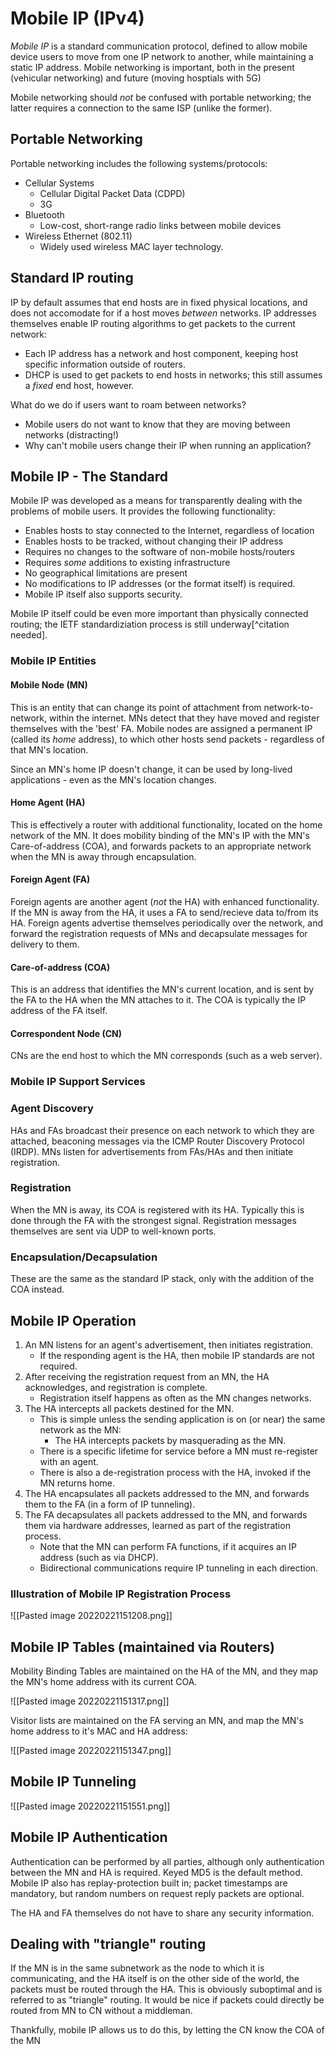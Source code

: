 # Mobile IP (IPv4)

*Mobile IP* is a standard communication protocol, defined to allow mobile device users to move from one IP network to another, while maintaining a static IP address. Mobile networking is important, both in the present (vehicular networking) and future (moving hosptials with 5G)

Mobile networking should *not* be confused with portable networking; the latter requires a connection to the same ISP (unlike the former).

## Portable Networking

Portable networking includes the following systems/protocols:
- Cellular Systems
	- Cellular Digital Packet Data (CDPD)
	- 3G
- Bluetooth
	- Low-cost, short-range radio links between mobile devices
- Wireless Ethernet (802.11)
	- Widely used wireless MAC layer technology.

## Standard IP routing

IP by default assumes that end hosts are in fixed physical locations, and does not accomodate for if a host moves *between* networks. IP addresses themselves enable IP routing algorithms to get packets to the current network:
- Each IP address has a network and host component, keeping host specific information outside of routers.
- DHCP is used to get packets to end hosts in networks; this still assumes a *fixed* end host, however.

What do we do if users want to roam between networks?
- Mobile users do not want to know that they are moving between networks (distracting!)
- Why can't mobile users change their IP when running an application?

## Mobile IP - The Standard

Mobile IP was developed as a means for transparently dealing with the problems of mobile users. It provides the following functionality:
- Enables hosts to stay connected to the Internet, regardless of location
- Enables hosts to be tracked, without changing their IP address
- Requires no changes to the software of non-mobile hosts/routers
- Requires *some* additions to existing infrastructure
- No geographical limitations are present
- No modifications to IP addresses (or the format itself) is required.
- Mobile IP itself also supports security.

Mobile IP itself could be even more important than physically connected routing; the IETF standardiziation process is still underway[^citation needed].

### Mobile IP Entities 

#### Mobile Node (MN)

This is an entity that can change its point of attachment from network-to-network, within the internet. MNs detect that they have moved and register themselves with the 'best' FA. Mobile nodes are assigned a permanent IP (called its *home* address), to which other hosts send packets - regardless of that MN's location.

Since an MN's home IP doesn't change, it can be used by long-lived applications - even as the MN's location changes.

#### Home Agent (HA)

This is effectively a router with additional functionality, located on the home network of the MN. It does mobility binding of the MN's IP with the MN's Care-of-address (COA), and forwards packets to an appropriate network when the MN is away through encapsulation.

#### Foreign Agent (FA)

Foreign agents are another agent (*not* the HA) with enhanced functionality. If the MN is away from the HA, it uses a FA to send/recieve data to/from its HA. Foreign agents advertise themselves periodically over the network, and forward the registration requests of MNs and decapsulate messages for delivery to them.

#### Care-of-address (COA)

This is an address that identifies the MN's current location, and is sent by the FA to the HA when the MN attaches to it. The COA is typically the IP address of the FA itself.

#### Correspondent Node (CN)

CNs are the end host to which the MN corresponds (such as a web server).

### Mobile IP Support Services

### Agent Discovery

HAs and FAs broadcast their presence on each network to which they are attached, beaconing messages via the ICMP Router Discovery Protocol (IRDP). MNs listen for advertisements from FAs/HAs and then initiate registration.

### Registration

When the MN is away, its COA is registered with its HA. Typically this is done through the FA with the strongest signal. Registration messages themselves are sent via UDP to well-known ports.

### Encapsulation/Decapsulation

These are the same as the standard IP stack, only with the addition of the COA instead.

## Mobile IP Operation

1) An MN listens for an agent's advertisement, then initiates registration.
	- If the responding agent is the HA, then mobile IP standards are not required.
2) After receiving the registration request from an MN, the HA acknowledges, and registration is complete.
	- Registration itself happens as often as the MN changes networks.
3) The HA intercepts all packets destined for the MN.
	- This is simple unless the sending application is on (or near) the same network as the MN:
		- The HA intercepts packets by masquerading as the MN.
	- There is a specific lifetime for service before a MN must re-register with an agent.
	- There is also a de-registration process with the HA, invoked if the MN returns home.
4) The HA encapsulates all packets addressed to the MN, and forwards them to the FA (in a form of IP tunneling).
5) The FA decapsulates all packets addressed to the MN, and forwards them via hardware addresses, learned as part of the registration process. 
	- Note that the MN can perform FA functions, if it acquires an IP address (such as via DHCP).
	- Bidirectional communications require IP tunneling in each direction.

### Illustration of Mobile IP Registration Process

![[Pasted image 20220221151208.png]]

## Mobile IP Tables (maintained via Routers)

Mobility Binding Tables are maintained on the HA of the MN, and they map the MN's home address with its current COA.

![[Pasted image 20220221151317.png]]

Visitor lists are maintained on the FA serving an MN, and map the MN's home address to it's MAC and HA address:

![[Pasted image 20220221151347.png]]

## Mobile IP Tunneling
![[Pasted image 20220221151551.png]]

## Mobile IP Authentication

Authentication can be performed by all parties, although only authentication between the MN and HA is required. Keyed MD5 is the default method. Mobile IP also has replay-protection built in; packet timestamps are mandatory, but random numbers on request reply packets are optional.

The HA and FA themselves do not have to share any security information.

## Dealing with "triangle" routing

If the MN is in the same subnetwork as the node to which it is communicating, and the HA itself is on the other side of the world, the packets must be routed through the HA. This is obviously suboptimal and is referred to as "triangle" routing. It would be nice if packets could directly be routed from MN to CN without a middleman.

Thankfully, mobile IP allows us to do this, by letting the CN know the COA of the MN


